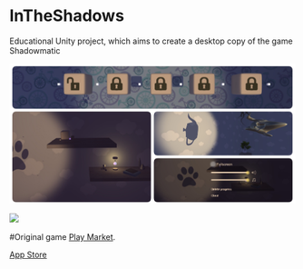 # InTheShadows
Educational Unity project, which aims to create a desktop copy of the game Shadowmatic

![](https://github.com/AliceSor/InTheShadows/blob/master/ScreenShots/ITS.jpg?raw=true)

![](https://github.com/AliceSor/InTheShadows/blob/master/IntheShadows1.gif?raw=true)

#Original game
[Play Market](https://play.google.com/store/apps/details?id=com.triadastudio.shadowmatic&hl=ru).

[App Store](https://itunes.apple.com/ru/app/shadowmatic/id775888026?mt=8)
